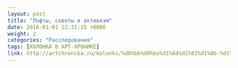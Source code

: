 ```yaml
---
layout: post
title: "Лофты, сквоты и активизм"
date: 2018-01-01 22:31:15 +0000
weight: 2
categories: "Расследования"
tags: [КОЛОНКА В АРТ-ХРОНИКЕ]
link: http://artchronika.ru/kolonki/%d0%bb%d0%be%d1%84%d1%82%d1%8b-%d1%81%d0%ba%d0%b2%d0%be%d1%82%d1%8b-%d0%b8-%d0%b0%d0%ba%d1%82%d0%b8%d0%b2%d0%b8%d0%b7%d0%bc/
---
```

